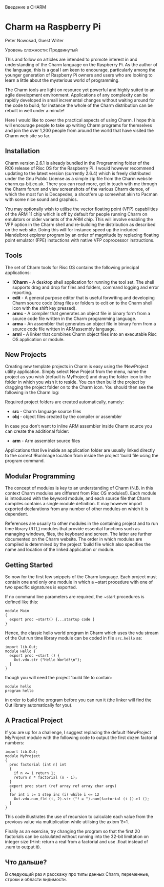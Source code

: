 Введение в CHARM

Charm на Raspberry Pi
=====================

Peter Nowosad, Guest Writer

Уровень сложности: Продвинутый

This and follow on articles are intended to
promote interest in and understanding of the
Charm language on the Raspberry Pi. As the
author of the language, this is a goal I am keen to
encourage, particularly among the younger
generation of Raspberry Pi owners and users
who are looking to learn a little about the
mysterious world of programming.

The Charm tools are light on resource yet
powerful and highly suited to an agile
development environment. Applications of any
complexity can be rapidly developed in small
incremental changes without waiting around for
the code to build; for instance the whole of the
Charm distribution can be rebuilt in well under a minute!

Here I would like to cover the practical aspects
of using Charm. I hope this will encourage
people to take up writing Charm programs for
themselves and join the over 1,200 people from
around the world that have visited the Charm
web site so far.


Installation
------------

Charm version 2.6.1 is already bundled in the
Programming folder of the RC6 release of Risc
OS for the Raspberry Pi. I would however
recommend updating to the latest version
(currently 2.6.4) which is freely distributed under
the Gnu Public License as a simple zip file from
the Charm website charm.qu-bit.co.uk. There
you can read more, get in touch with me through
the Charm forum and view screenshots of the various
Charm demos, of which the most fun is Decapedes,
a shoot'em up somewhat akin to Pacman with
some nice sound and graphics.

You may optionally wish to utilise the vector floating point
(VFP) capabilities of the ARM 11 chip which is
off by default for people running Charm on
emulators or older variants of the ARM chip. This
will involve enabling the VFP option in the Charm
shell and re-building the distribution as described
on the web site. Doing this will for instance speed
up the included Mandelbrot explorer program by
an order of magnitude by replacing floating point
emulator (FPE) instuctions with native VFP
coprocessor instructions.


Tools
-----

The set of Charm tools for Risc OS contains the
following principal applications:

* **!Charm** - A desktop shell application for
running the tool set. The shell supports drag and
drop for files and folders, command logging and
error reporting.
* **edit** - A general purpose editor that is useful
forwriting and developing Charm source code
(drag files or folders to edit on to the Charm shell
icon with the shift key pressed).
* **armc** - A compiler that generates an object file
in binary form from a source code file written in
the Charm programming language.
* **arma** - An assembler that generates an object
file in binary form from a source code file written
in ARMassembly language.
* **arml** - A linker that combines Charm object
files into an executable Risc OS application or
module.


New Projects
------------

Creating new template projects in Charm is easy
using the !NewProject utility application. Simply
select New Project from the menu, name the
project as you wish (default is MyProject) and
drag the folder icon to the folder in which you
wish it to reside. You can then build the project
by dragging the project folder on to the Charm
icon. You should then see the following in the
Charm log:


Required project folders are created
automatically, namely:

* **src** - Charm language source files
* **obj** - object files created by the compiler or
assembler

In case you don't want to inline ARM assembler
inside Charm source you can create the
additional folder:

* **arm** - Arm assembler source files

Applications that live inside an application folder
are usually linked directly to the correct
!RunImage location from inside the project 'build
file using the program command.


Modular Programming
-------------------

The concept of modules is key to an
understanding of Charm (N.B. in this context
Charm modules are different from Risc OS
modules!). Each module is introduced with the
keyword module, and each source file that
Charm compiles contains a single module
definition. It may however import exported
declarations from any number of other modules
on which it is dependent.

References are usually to other modules in the
containing project and to run time library (RTL)
modules that provide essential functions such as
managing windows, files, the keyboard and
screen. The latter are further documented on the
Charm website. The order in which modules are
compiled is determined by the project 'build file
which also specifies the name and location of the
linked application or module.


Getting Started
---------------

So now for the first few snippets of the Charm
language. Each project must contain one and
only one module in which a ~start procedure with
one of two specific signatures is exported.

If no command line parameters are required, the
~start procedures is defined like this:

    module Main
    {
      export proc ~start() {...startup code }
    }

Hence, the classic hello world program in Charm
which uses the vdu stream of the Out run time
library module can be coded in file `src.hello` as:

    import lib.Out;
    module Hello {
      export proc ~start () {
        Out.vdu.str ("Hello World!\n");
      }
    }

though you will need the project 'build file to
contain:

    module hello
    program hello

in order to build the program before you can run
it (the linker will find the Out library automatically
for you).


A Practical Project
-------------------

If you are up for a challenge, I suggest replacing
the default !NewProject MyProject module with
the following code to output the first dozen
factorial numbers:

    import lib.Out;
    module MyProject
    {
      proc factorial (int n) int
      {
        if n <= 1 return 1;
        return n * factorial (n - 1);
      }
      export proc start (ref array ref array char argv)
      {
      for int i := 1 step inc (i) while i <= 12
        Out.vdu.num_fld (i, 2).str ("! = ").num(factorial (i )).nl ();
      }
    }

This code illustrates the use of recursion to
calculate each value from the previous value via
multiplication while utilising the axiom 1!=1.

Finally as an exercise, try changing the program
so that the first 20 factorials can be calculated
without running into the 32-bit limitation on
integer size (Hint: return a real from a factorial
and use .float instead of .num to output it).


Что дальше?
-----------
В следующий раз я расскажу про типы данных Charm, переменные, строки и области видимости.
